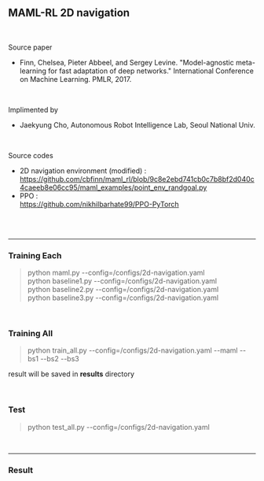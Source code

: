 ## MAML-RL 2D navigation
<br>

Source paper
+ Finn, Chelsea, Pieter Abbeel, and Sergey Levine. "Model-agnostic meta-learning for fast adaptation of deep networks." International Conference on Machine Learning. PMLR, 2017.
 
<br>

Implimented by 
+ Jaekyung Cho, Autonomous Robot Intelligence Lab, Seoul National Univ.  

<br>

Source codes  
+ 2D navigation environment (modified) : https://github.com/cbfinn/maml_rl/blob/9c8e2ebd741cb0c7b8bf2d040c4caeeb8e06cc95/maml_examples/point_env_randgoal.py  
+ PPO :  
https://github.com/nikhilbarhate99/PPO-PyTorch

<br>
<br>

---
### Training Each


> python maml.py --config=/configs/2d-navigation.yaml  
> python baseline1.py --config=/configs/2d-navigation.yaml  
> python baseline2.py --config=/configs/2d-navigation.yaml  
> python baseline3.py --config=/configs/2d-navigation.yaml  

<br>

### Training All

> python train_all.py --config=/configs/2d-navigation.yaml --maml --bs1 --bs2 --bs3  

result will be saved in **results** directory

<br>

### Test

> python test_all.py --config=/configs/2d-navigation.yaml

<br>

---

### Result 